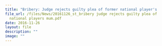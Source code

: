 ```yaml
---
title: "Bribery: Judge rejects guilty plea of former national player's mum"
file_url: /files/News/20161126_st_bribery judge rejects guilty plea of former
  national players mum.pdf
date: 2016-11-26
layout: file
description: ""
image: ""
---
```

